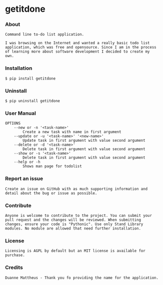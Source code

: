 # getitdone

### About
    Command line to-do list application.

    I was browsing on the Internet and wanted a really basic todo list application, which was free and opensource. Since I am in the process of learning more about software development I decided to create my own.


### Installation
`$ pip install getitdone`

### Uninstall
`$ pip uninstall getitdone`

### User Manual
    OPTIONS
        --new or -n '<task-name>'
            Create a new task with name in first argument
        --update or -u '<task-name>' '<new-name>'
            Update task in first argument with value second argument
        --delete or -d '<task-name>'
            Delete task in first argument with value second argument
        --show or -s '<task-name>'
            Delete task in first argument with value second argument
        --help or -h
            Shows man page for todolist

### Report an issue
    Create an issue on GitHub with as much supporting information and detail about the bug or issue as possible.

### Contribute
    Anyone is welcome to contribute to the project. You can submit your pull request and the changes will be reviewed. When submitting changes, ensure your code is "Pythonic". Use only Stand Library modules. No module are allowed that need further installation.

### License
    Licensing is AGPL by default but an MIT license is available for purchase.

### Credits
    Duanne Mattheus - Thank you fo providing the name for the application.
